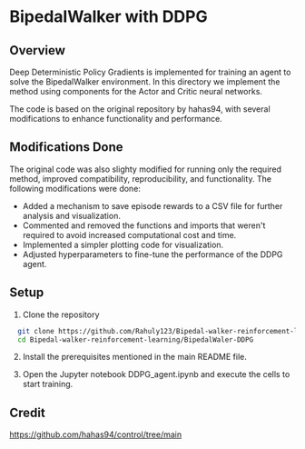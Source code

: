 
# BipedalWalker with DDPG


## Overview

Deep Deterministic Policy Gradients is implemented for training an agent to solve the BipedalWalker environment. In this directory we implement the method using components for the Actor and Critic neural networks.

The code is based on the original repository by hahas94, with several modifications to enhance functionality and performance.

## Modifications Done

The original code was also slighty modified for running only the required method, improved compatibility, reproducibility, and functionality. The following modifications were done:

* Added a mechanism to save episode rewards to a CSV file for further analysis and visualization.
* Commented and removed the functions and imports that weren't required to avoid increased computational cost and time.
* Implemented a simpler plotting code for visualization.
* Adjusted hyperparameters to fine-tune the performance of the DDPG agent.

## Setup

1. Clone the repository

  ```bash
    git clone https://github.com/Rahuly123/Bipedal-walker-reinforcement-learning.git
    cd Bipedal-walker-reinforcement-learning/BipedalWaler-DDPG

  ```

2. Install the prerequisites mentioned in the main README file.

3. Open the Jupyter notebook DDPG_agent.ipynb and execute the cells to start training.



    
## Credit
https://github.com/hahas94/control/tree/main

